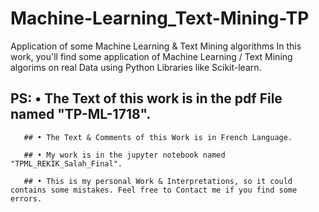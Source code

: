 # Machine-Learning_Text-Mining-TP

Application of some Machine Learning &amp; Text Mining algorithms
In this work, you'll find some application of Machine Learning / Text Mining algorims on real Data using Python Libraries like Scikit-learn.

## PS: • The Text of this work is in the pdf File named "TP-ML-1718".

       ## • The Text & Comments of this Work is in French Language.
    
       ## • My work is in the jupyter notebook named "TPML_REKIK_Salah_Final".
    
       ## • This is my personal Work & Interpretations, so it could contains some mistakes. Feel free to Contact me if you find some errors.
